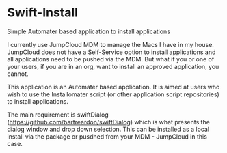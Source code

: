 # Swift-Install
Simple Automater based application to install applications

I currently use JumpCloud MDM to manage the Macs I have in my house. JumpCloud does not have a Self-Service option to install applications and all applications need to be pushed via the MDM. But what if you or one of your users, if you are in an org, want to install an approved application, you cannot. 

This application is an Automater based application. It is aimed at users who wish to use the Installomater script (or other application script repositories) to install applications. 

The main requirement is swiftDialog (https://github.com/bartreardon/swiftDialog) which is what presents the dialog window and drop down selection. This can be installed as a local install via the package or pusdhed from your MDM - JumpCloud in this case. 
